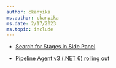 ```yaml
---
author: ckanyika
ms.author: ckanyika
ms.date: 2/17/2023
ms.topic: include
---
```


- [Search for Stages in Side Panel](#search-for-stages-in-side-panel)

- [Pipeline Agent v3 (.NET 6) rolling out](#pipeline-agent-v3-net-6-rolling-out)
